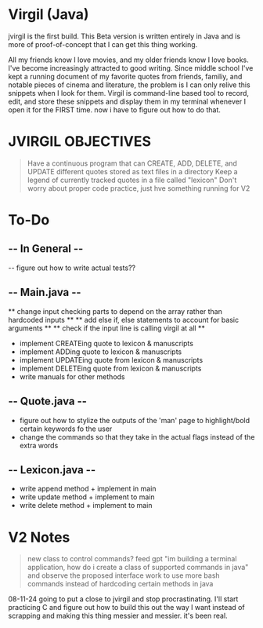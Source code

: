 # Virgil (Java)

jvirgil is the first build. This Beta version is written entirely in Java and is more of proof-of-concept that I can get this thing working.

All my friends know I love movies, and my older friends know I love books. I've become increasingly attracted to good writing. Since middle school I've kept a running document of my favorite quotes from friends, familiy, and notable pieces of cinema and literature, the problem is I can only relive this snippets when I look for them. Virgil is command-line based tool to record, edit, and store these snippets and display them in my terminal whenever I open it for the FIRST time. now i have to figure out how to do that.

# JVIRGIL OBJECTIVES

> Have a continuous program that can CREATE, ADD, DELETE, and UPDATE different quotes stored as text files in a directory
> Keep a legend of currently tracked quotes in a file called "lexicon"
> Don't worry about proper code practice, just hve something running for V2

# To-Do

## -- In General --

-- figure out how to write actual tests??

## -- Main.java --

** change input checking parts to depend on the array rather than hardcoded inputs **
** add else if, else statements to account for basic arguments **
** check if the input line is calling virgil at all **

- implement CREATEing quote to lexicon & manuscripts
- implement ADDing quote to lexicon & manuscripts
- implement UPDATEing quote from lexicon & manuscripts
- implement DELETEing quote from lexicon & manuscripts
- write manuals for other methods

## -- Quote.java --

- figure out how to stylize the outputs of the 'man' page to highlight/bold certain keywords fo the user
- change the commands so that they take in the actual flags instead of the extra words

## -- Lexicon.java --

- write append method + implement in main
- write update method + implement to main
- write delete method + implement to main

# V2 Notes

> new class to control commands? feed gpt "im building a terminal application, how do i create a class of supported commands in java" and observe the proposed interface
> work to use more bash commands instead of hardcoding certain methods in java

08-11-24
going to put a close to jvirgil and stop procrastinating. I'll start practicing C and figure out how to build this out the way I want instead of scrapping and making this thing messier and messier. it's been real.
